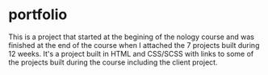# portfolio
This is a project that started at the begining of the nology course and was finished at the end of the course when I attached the 7 projects built during 12 weeks. It's a project built in HTML and CSS/SCSS with links to some of the projects built during the course including the client project. 
